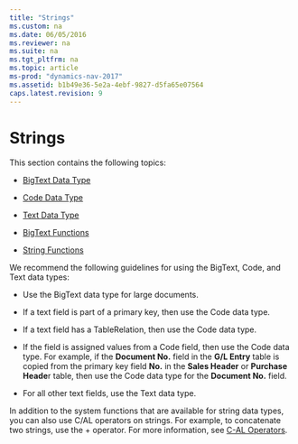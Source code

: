 ```yaml
---
title: "Strings"
ms.custom: na
ms.date: 06/05/2016
ms.reviewer: na
ms.suite: na
ms.tgt_pltfrm: na
ms.topic: article
ms-prod: "dynamics-nav-2017"
ms.assetid: b1b49e36-5e2a-4ebf-9827-d5fa65e07564
caps.latest.revision: 9
---
```

# Strings
This section contains the following topics:  
  
-   [BigText Data Type](BigText-Data-Type.md)  
  
-   [Code Data Type](Code-Data-Type.md)  
  
-   [Text Data Type](Text-Data-Type.md)  
  
-   [BigText Functions](BigText-Functions.md)  
  
-   [String Functions](String-Functions.md)  
  
 We recommend the following guidelines for using the BigText, Code, and Text data types:  
  
-   Use the BigText data type for large documents.  
  
-   If a text field is part of a primary key, then use the Code data type.  
  
-   If a text field has a TableRelation, then use the Code data type.  
  
-   If the field is assigned values from a Code field, then use the Code data type. For example, if the **Document No.** field in the **G\/L Entry** table is copied from the primary key field **No.** in the **Sales Header** or **Purchase Heade**r table, then use the Code data type for the **Document No.** field.  
  
-   For all other text fields, use the Text data type.  
  
 In addition to the system functions that are available for string data types, you can also use C/AL operators on strings. For example, to concatenate two strings, use the \+ operator. For more information, see [C\-AL Operators](C-AL-Operators.md).